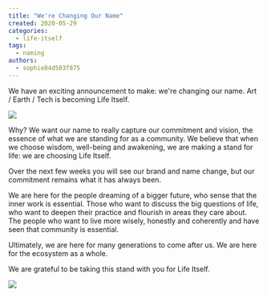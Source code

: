 ```yaml
---
title: "We're Changing Our Name"
created: 2020-05-29
categories: 
  - life-itself
tags: 
  - naming
authors: 
  - sophie84d503f875
---
```


We have an exciting announcement to make: we're changing our name. Art / Earth / Tech is becoming Life Itself.

![](/assets/images/047dsc_4379_low-res_sarah_hickson.jpg)

Why? We want our name to really capture our commitment and vision, the essence of what we are standing for as a community. We believe that when we choose wisdom, well-being and awakening, we are making a stand for life: we are choosing Life Itself.

Over the next few weeks you will see our brand and name change, but our commitment remains what it has always been.

We are here for the people dreaming of a bigger future, who sense that the inner work is essential. Those who want to discuss the big questions of life, who want to deepen their practice and flourish in areas they care about. The people who want to live more wisely, honestly and coherently and have seen that community is essential.

Ultimately, we are here for many generations to come after us. We are here for the ecosystem as a whole.

We are grateful to be taking this stand with you for Life Itself.

![](/assets/images/dsc_9984bw_sarah_hickson-1.jpg)
